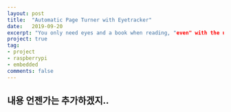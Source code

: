 ```yaml
---
layout: post
title:  "Automatic Page Turner with Eyetracker"
date:   2019-09-20
excerpt: "You only need eyes and a book when reading, "even" with the use of your hands."
project: true
tag:
- project 
- raspberrypi
- embedded
comments: false
---
```


## 내용 언젠가는 추가하겠지..
